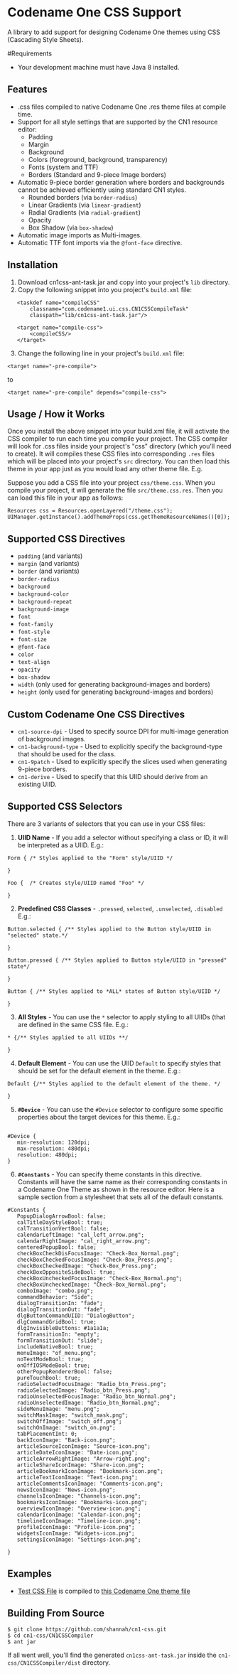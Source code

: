# Codename One CSS Support

A library to add support for designing Codename One themes using CSS (Cascading Style Sheets).

#Requirements

- Your development machine must have Java 8 installed.

## Features

* .css files compiled to native Codename One .res theme files at compile time.
* Support for all style settings that are supported by the CN1 resource editor:
    * Padding
    * Margin
    * Background
    * Colors (foreground, background, transparency)
    * Fonts (system and TTF)
    * Borders (Standard and 9-piece Image borders)
* Automatic 9-piece border generation where borders and backgrounds cannot be achieved efficiently using standard CN1 styles.
    * Rounded borders (via `border-radius`)
    * Linear Gradients (via `linear-gradient`)
    * Radial Gradients (via `radial-gradient`)
    * Opacity
    * Box Shadow (via `box-shadow`)
* Automatic image imports as Multi-images.
* Automatic TTF font imports via the `@font-face` directive.

## Installation

1. Download cn1css-ant-task.jar and copy into your project's `lib` directory.
2. Copy the following snippet into you project's `build.xml` file:
 ~~~~
    <taskdef name="compileCSS"
        classname="com.codename1.ui.css.CN1CSSCompileTask"
        classpath="lib/cn1css-ant-task.jar"/>
    
    <target name="compile-css">
        <compileCSS/>
    </target>
 ~~~~
3. Change the following line in your project's `build.xml` file:
 
 ~~~~
 <target name="-pre-compile">
 ~~~~
 
 to
 
 ~~~~
 <target name="-pre-compile" depends="compile-css">
 ~~~~
 
 
## Usage / How it Works

Once you install the above snippet into your build.xml file, it will activate the CSS compiler to run each time you compile your project.  The CSS compiler will look for .css files inside your project's "css" directory (which you'll need to create).  It will compiles these CSS files into corresponding `.res` files which will be placed into your project's `src` directory.  You can then load this theme in your app just as you would load any other theme file.  E.g.

Suppose you add a CSS file into your project  `css/theme.css`.  When you compile your project, it will generate the file `src/theme.css.res`.  Then you can load this file in your app as follows:

~~~~
Resources css = Resources.openLayered("/theme.css");
UIManager.getInstance().addThemeProps(css.getThemeResourceNames()[0]);
~~~~

## Supported CSS Directives

* `padding`  (and variants)
* `margin` (and variants)
* `border` (and variants)
* `border-radius`
* `background`
* `background-color`
* `background-repeat`
* `background-image`
* `font`
* `font-family`
* `font-style`
* `font-size`
* `@font-face`
* `color`
* `text-align`
* `opacity`
* `box-shadow`
* `width`  (only used for generating background-images and borders)
* `height` (only used for generating background-images and borders)

## Custom Codename One CSS Directives

* `cn1-source-dpi` - Used to specify source DPI for multi-image generation of background images.
* `cn1-background-type` - Used to explicitly specify the background-type that should be used for the class.
* `cn1-9patch` - Used to explicitly specify the slices used when generating 9-piece borders.
* `cn1-derive` - Used to specify that this UIID should derive from an existing UIID.


## Supported CSS Selectors

There are 3 variants of selectors that you can use in your CSS files:

1. **UIID Name** - If you add a selector without specifying a class or ID, it will be interpreted as a UIID.  E.g.:
 ~~~~
 Form { /* Styles applied to the "Form" style/UIID */
      
 }
 
 Foo {  /* Creates style/UIID named "Foo" */
 
 }
 ~~~~
2. **Predefined CSS Classes** - `.pressed`, `selected`, `.unselected`, `.disabled` E.g.:
 ~~~~
 Button.selected { /** Styles applied to the Button style/UIID in "selected" state.*/
 
 }
 
 Button.pressed { /** Styles applied to Button style/UIID in "pressed" state*/
 
 }
 
 Button { /** Styles applied to *ALL* states of Button style/UIID */
 
 }
 ~~~~
3. **All Styles** - You can use the `*` selector to apply styling to all UIIDs (that are defined in the same CSS file.  E.g.:
 ~~~~
 * {/** Styles applied to all UIIDs **/
 
 }
 ~~~~
4. **Default Element** - You can use the UIID `Default` to specify styles that should be set for the default element in the theme.  E.g.:
 ~~~~
 Default {/** Styles applied to the default element of the theme. */
 
 }
 ~~~~
5. **`#Device`** - You can use the `#Device` selector to configure some specific properties about the target devices for this theme.  E.g.:
  ~~~~
  
  #Device {
     min-resolution: 120dpi;
     max-resolution: 480dpi;
     resolution: 480dpi;
  }
  
  ~~~~
6. **`#Constants`** - You can specify theme constants in this directive.  Constants will have the same name as their corresponding constants in a Codename One Theme as shown in the resource editor.  Here is a sample section from a stylesheet that sets all of the default constants.
  ~~~~
  #Constants {
     PopupDialogArrowBool: false;
     calTitleDayStyleBool: true;
     calTransitionVertBool: false;
     calendarLeftImage: "cal_left_arrow.png";
     calendarRightImage: "cal_right_arrow.png";
     centeredPopupBool: false;
     checkBoxCheckDisFocusImage: "Check-Box_Normal.png";
     checkBoxCheckedFocusImage: "Check-Box_Press.png";
     checkBoxCheckedImage: "Check-Box_Press.png";
     checkBoxOppositeSideBool: true;
     checkBoxUncheckedFocusImage: "Check-Box_Normal.png";
     checkBoxUncheckedImage: "Check-Box_Normal.png";
     comboImage: "combo.png";
     commandBehavior: "Side";
     dialogTransitionIn: "fade";
     dialogTransitionOut: "fade";
     dlgButtonCommandUIID: "DialogButton";
     dlgCommandGridBool: true;
     dlgInvisibleButtons: #1a1a1a;
     formTransitionIn: "empty";
     formTransitionOut: "slide";
     includeNativeBool: true;
     menuImage: "of_menu.png";
     noTextModeBool: true;
     onOffIOSModeBool: true;
     otherPopupRendererBool: false;
     pureTouchBool: true;
     radioSelectedFocusImage: "Radio_btn_Press.png";
     radioSelectedImage: "Radio_btn_Press.png";
     radioUnselectedFocusImage: "Radio_btn_Normal.png";
     radioUnselectedImage: "Radio_btn_Normal.png";
     sideMenuImage: "menu.png";
     switchMaskImage: "switch_mask.png";
     switchOffImage: "switch_off.png";
     switchOnImage: "switch_on.png";
     tabPlacementInt: 0;
     backIconImage: "Back-icon.png";
     articleSourceIconImage: "Source-icon.png";
     articleDateIconImage: "Date-icon.png";
     articleArrowRightImage: "Arrow-right.png";
     articleShareIconImage: "Share-icon.png";
     articleBookmarkIconImage: "Bookmark-icon.png";
     articleTextIconImage: "Text-icon.png";
     articleCommentsIconImage: "Comments-icon.png";
     newsIconImage: "News-icon.png";
     channelsIconImage: "Channels-icon.png";
     bookmarksIconImage: "Bookmarks-icon.png";
     overviewIconImage: "Overview-icon.png";
     calendarIconImage: "Calendar-icon.png";
     timelineIconImage: "Timeline-icon.png";
     profileIconImage: "Profile-icon.png";
     widgetsIconImage: "Widgets-icon.png";
     settingsIconImage: "Settings-icon.png";
     
  }
  ~~~~




## Examples

* [Test CSS File](https://github.com/shannah/cn1-css/blob/master/cn1-css-demo/css/test1.css) is compiled to [this Codename One theme file](https://github.com/shannah/cn1-css/blob/master/cn1-css-demo/src/test1.css.res?raw=true)

## Building From Source

~~~~
$ git clone https://github.com/shannah/cn1-css.git
$ cd cn1-css/CN1CSSCompiler
$ ant jar
~~~~

If all went well, you'll find the generated `cn1css-ant-task.jar` inside the `cn1-css/CN1CSSCompiler/dist` directory.



